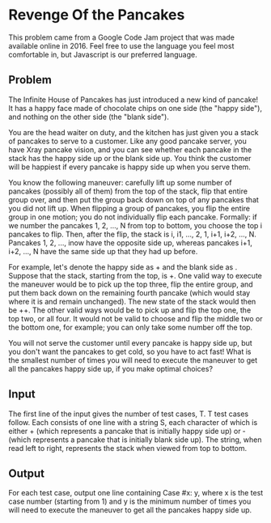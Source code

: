 # Revenge Of the Pancakes

This problem came from a Google Code Jam project that was made available online in 2016. Feel free to use the language you feel most comfortable in, but Javascript is our preferred language.


## Problem

The Infinite House of Pancakes has just introduced a new kind of pancake! It has a happy face made of chocolate chips on one side (the "happy side"), and nothing on the other side (the "blank side").  

You are the head waiter on duty, and the kitchen has just given you a stack of pancakes to serve to a customer. Like any good pancake server, you have X­ray pancake vision, and you can see whether each pancake in the stack has the happy side up or the blank side up. You think the customer will be happiest if every pancake is happy side up when you serve them.  


You know the following maneuver: carefully lift up some number of pancakes (possibly all of them) from the top of the stack, flip that entire group over, and then put the group back down on top of any pancakes that you did not lift up. When flipping a group of pancakes, you flip the entire group in one motion; you do not individually flip each pancake. Formally: if we number the pancakes 1, 2, ..., N from top to bottom, you choose the top i pancakes to flip. Then, after the flip, the stack is i, i­1, ..., 2, 1, i+1, i+2, ..., N. Pancakes 1, 2, ..., inow have the opposite side up, whereas pancakes i+1, i+2, ..., N have the same side up that they had up before.  

For example, let's denote the happy side as + and the blank side as ­. Suppose that the stack, starting from the top, is ­­+­. One valid way to execute the maneuver would be to pick up the top three, flip the entire group, and put them back down on the remaining fourth pancake (which would stay where it is and remain unchanged). The new state of the stack would then be ­++­. The other valid ways would be to pick up and flip the top one, the top two, or all four. It would not be valid to choose and flip the middle two or the bottom one, for example; you can only take some number off the top.  


You will not serve the customer until every pancake is happy side up, but you don't want the pancakes to get cold, so you have to act fast! What is the smallest number of times you will need to execute the maneuver to get all the pancakes happy side up, if you make optimal choices?  



## Input

The first line of the input gives the number of test cases, T. T test cases follow. Each consists of one line with a string S, each character of which is either + (which represents a pancake that is initially happy side up) or ­ (which represents a pancake that is initially blank side up). The string, when read left to right, represents the stack when viewed from top to bottom.  

  
## Output

For each test case, output one line containing Case #x: y, where x is the test case number (starting from 1) and y is the minimum number of times you will need to execute the maneuver to get all the pancakes happy side up.  


